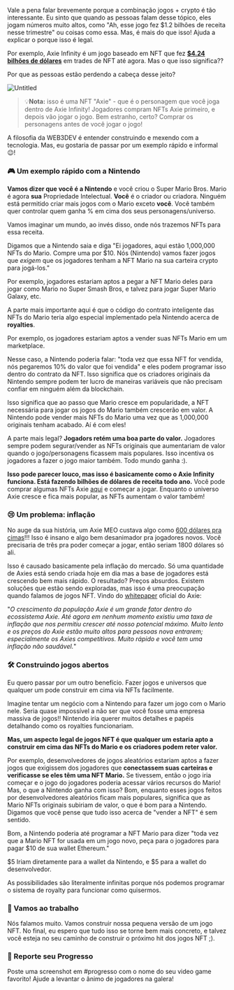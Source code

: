 Vale a pena falar brevemente porque a combinação jogos + crypto é tão interessante. Eu sinto que quando as pessoas falam desse tópico, eles jogam números muito altos, como "Ah, esse jogo fez $1.2 bilhões de receita nesse trimestre" ou coisas como essa. Mas, é mais do que isso! Ajuda a explicar o porque isso é legal.

Por exemplo, Axie Infinity é um jogo baseado em NFT que fez **[$4.24 bilhões de dólares](https://dappradar.com/ethereum/games/axie-infinity)** em trades de NFT até agora. Mas o que isso significa??

Por que as pessoas estão perdendo a cabeça desse jeito?

![Untitled](https://i.imgur.com/wkPSIjR.png)

> 💡**Nota:** isso é uma NFT "Axie" - que é o personagem que você joga dentro de Axie Infinity! Jogadores compram NFTs Axie primeiro, e depois vão jogar o jogo. Bem estranho, certo? Comprar os personagens antes de você jogar o jogo!

A filosofia da WEB3DEV é entender construindo e mexendo com a tecnologia. Mas, eu gostaria de passar por um exemplo rápido e informal 😉!

### 🎮 Um exemplo rápido com a Nintendo

**Vamos dizer que você é a Nintendo** e você criou o Super Mario Bros. Mario é agora **sua** Propriedade Intelectual. **Você** é o criador ou criadora. Ninguém está permitido criar mais jogos com o Mario exceto **você**. Você também quer controlar quem ganha % em cima dos seus personagens/universo.

Vamos imaginar um mundo, ao invés disso, onde nós trazemos NFTs para essa receita.

Digamos que a Nintendo saia e diga "Ei jogadores, aqui estão 1,000,000 NFTs do Mario. Compre uma por $10. Nós (Nintendo) vamos fazer jogos que _exigem_ que os jogadores tenham a NFT Mario na sua carteira crypto para jogá-los."

Por exemplo, jogadores estariam aptos a pegar a NFT Mario deles para jogar como Mario no Super Smash Bros, e talvez para jogar Super Mario Galaxy, etc.

A parte mais importante aqui é que o código do contrato inteligente das NFTs do Mario teria algo especial implementado pela Nintendo acerca de **royalties**.

Por exemplo, os jogadores estariam aptos a vender suas NFTs Mario em um marketplace.

Nesse caso, a Nintendo poderia falar: "toda vez que essa NFT for vendida, nós pegaremos 10% do valor que foi vendida" e eles podem programar isso dentro do contrato da NFT. Isso significa que os criadores originais da Nintendo sempre podem ter lucro de maneiras variáveis que não precisam confiar em ninguém além da blockchain.

Isso significa que ao passo que Mario cresce em popularidade, a NFT necessária para jogar os jogos do Mario também crescerão em valor. A Nintendo pode vender mais NFTs do Mario uma vez que as 1,000,000 originais tenham acabado. Aí é com eles!

A parte mais legal? **Jogadors retém uma boa parte do valor.** Jogadores sempre podem segurar/vender as NFTs originais que aumentariam de valor quando o jogo/personagens ficassem mais populares. Isso incentiva os jogadores a fazer o jogo maior também. Todo mundo ganha :).

**Isso pode parecer louco, mas isso é basicamente como o Axie Infinity funciona. Está fazendo bilhões de dólares de receita todo ano.** Você pode comprar algumas NFTs Axie [aqui](https://marketplace.axieinfinity.com/?__cf_chl_jschl_tk__=pmd_ybIeMQm0TAMzOvPj1DcoPlIZeWIcL5r4nwefM60mDTM-1634675045-0-gqNtZGzNAjujcnBszQoR) e começar a jogar. Enquanto o universo Axie cresce e fica mais popular, as NFTs aumentam o valor também!

### 😢 Um problema: inflação

No auge da sua história, um Axie MEO custava algo como [600 dólares pra cimas](https://marketplace.axieinfinity.com/?__cf_chl_jschl_tk__=pmd_ybIeMQm0TAMzOvPj1DcoPlIZeWIcL5r4nwefM60mDTM-1634675045-0-gqNtZGzNAjujcnBszQoR)!!! Isso é insano e algo bem desanimador pra jogadores novos. Você precisaria de três pra poder começar a jogar, então seriam 1800 dólares só ali.

Isso é causado basicamente pela inflação do mercado. Só uma quantidade de Axies está sendo criada hoje em dia mas a base de jogadores está crescendo bem mais rápido. O resultado? Preços absurdos. Existem soluções que estão sendo exploradas, mas isso é uma preocupação quando falamos de jogos NFT. Vindo do [whitepaper](https://whitepaper.axieinfinity.com/gameplay/axie-population-and-long-term-sustainability) oficial do Axie:

"_O crescimento da população Axie é um grande fator dentro do ecossistema Axie. Até agora em nenhum momento existiu uma taxa de inflação que nos permitiu crescer até nosso potencial máximo. Muito lento e os preços do Axie estão muito altos para pessoas nova entrarem; especialmente os Axies competitivos. Muito rápido e você tem uma inflação não saudável._"

### 🛠 Construindo jogos abertos

Eu quero passar por um outro benefício. Fazer jogos e universos que qualquer um pode construir em cima via NFTs facilmente.

Imagine tentar um negócio com a Nintendo para fazer um jogo com o Mario nele. Seria quase impossível a não ser que você fosse uma empresa massiva de jogos!! Nintendo iria querer muitos detalhes e papéis detalhando como os royalties funcionariam.

**Mas, um aspecto legal de jogos NFT é que qualquer um estaria apto a construir em cima das NFTs do Mario e os criadores podem reter valor.**

Por exemplo, desenvolvedores de jogos aleatórios estariam aptos a fazer jogos que exigissem dos jogadores que **conectassem suas carteiras e verificasse se eles têm uma NFT Mario.** Se tivessem, então o jogo iria começar e o jogo do jogadores poderia acessar vários recursos do Mario! Mas, o que a Nintendo ganha com isso? Bom, enquanto esses jogos feitos por desenvolvedores aleatórios ficam mais populares, significa que as Mario NFTs originais subiriam de valor, o que é bom para a Nintendo. Digamos que você pense que tudo isso acerca de "vender a NFT" é sem sentido.

Bom, a Nintendo poderia até programar a NFT Mario para dizer "toda vez que a Mario NFT for usada em um jogo novo, peça para o jogadores para pagar $10 de sua wallet Ethereum."

$5 Iriam diretamente para a wallet da Nintendo, e $5 para a wallet do desenvolvedor.

As possibilidades são literalmente infinitas porque nós podemos programar o sistema de royalty para funcionar como quisermos.

### 💪 Vamos ao trabalho

Nós falamos muito. Vamos construir nossa pequena versão de um jogo NFT. No final, eu espero que tudo isso se torne bem mais concreto, e talvez você esteja no seu caminho de construir o próximo hit dos jogos NFT ;).

### 🚨 Reporte seu Progresso

Poste uma screenshot em #progresso com o nome do seu video game favorito! Ajude a levantar o ânimo de jogadores na galera!
